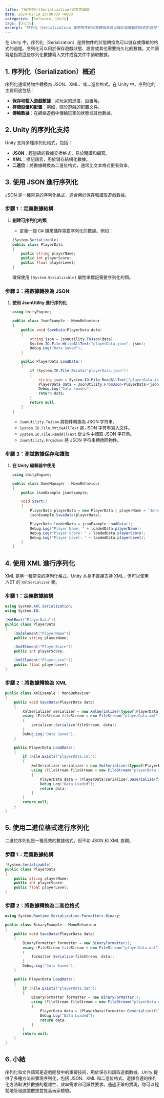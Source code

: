 ```yaml
---
title: 了解序列化(Serialization)與文件讀寫
date: 2024-02-19 20:00:00 +0800
categories: [Software, Unity]
tags: [Unity] 
excerpt: "序列化（Serialization）是將物件的狀態轉換為可以儲存或傳輸的格式的過程"
---
```


在 Unity 中，序列化（Serialization）是將物件的狀態轉換為可以儲存或傳輸的格式的過程。序列化可以用於保存遊戲狀態、設置或其他需要持久化的數據。文件讀寫是指將這些序列化數據寫入文件或從文件中讀取數據。

## **1. 序列化（Serialization）概述**

序列化通常將物件轉換為 JSON、XML、或二進位格式。在 Unity 中，序列化的主要用途包括：

- **保存和載入遊戲數據**：如玩家的進度、設置等。
- **存儲設置和配置**：例如，關於遊戲的配置文件。
- **傳輸數據**：在網絡遊戲中傳輸玩家的狀態或其他數據。

## **2. Unity 的序列化支持**

Unity 支持多種序列化格式，包括：

- **JSON**：輕量級的數據交換格式，易於閱讀和編寫。
- **XML**：標記語言，用於儲存結構化數據。
- **二進位**：將數據轉換為二進位格式，通常比文本格式更有效率。

## **3. 使用 JSON 進行序列化**

JSON 是一種常見的序列化格式，適合用於保存和讀取遊戲數據。

### **步驟 1：定義數據結構**

1. **創建可序列化的類**
   - 定義一個 C# 類來儲存需要序列化的數據。例如：

   ```csharp
   [System.Serializable]
   public class PlayerData
   {
       public string playerName;
       public int playerScore;
       public float playerLevel;
   }
   ```

   確保使用 `[System.Serializable]` 屬性來標記需要序列化的類。

### **步驟 2：將數據轉換為 JSON**

1. **使用 JsonUtility 進行序列化**

   ```csharp
   using UnityEngine;

   public class JsonExample : MonoBehaviour
   {
       public void SaveData(PlayerData data)
       {
           string json = JsonUtility.ToJson(data);
           System.IO.File.WriteAllText("playerData.json", json);
           Debug.Log("Data Saved");
       }

       public PlayerData LoadData()
       {
           if (System.IO.File.Exists("playerData.json"))
           {
               string json = System.IO.File.ReadAllText("playerData.json");
               PlayerData data = JsonUtility.FromJson<PlayerData>(json);
               Debug.Log("Data Loaded");
               return data;
           }
           return null;
       }
   }
   ```

   - `JsonUtility.ToJson` 將物件轉換為 JSON 字符串。
   - `System.IO.File.WriteAllText` 將 JSON 字符串寫入文件。
   - `System.IO.File.ReadAllText` 從文件中讀取 JSON 字符串。
   - `JsonUtility.FromJson` 將 JSON 字符串轉換回物件。

### **步驟 3：測試數據保存和讀取**

1. **在 Unity 編輯器中使用**

   ```csharp
   using UnityEngine;

   public class GameManager : MonoBehaviour
   {
       public JsonExample jsonExample;

       void Start()
       {
           PlayerData playerData = new PlayerData { playerName = "John", playerScore = 100, playerLevel = 1.0f };
           jsonExample.SaveData(playerData);

           PlayerData loadedData = jsonExample.LoadData();
           Debug.Log("Player Name: " + loadedData.playerName);
           Debug.Log("Player Score: " + loadedData.playerScore);
           Debug.Log("Player Level: " + loadedData.playerLevel);
       }
   }
   ```

## **4. 使用 XML 進行序列化**

XML 是另一種常見的序列化格式。Unity 本身不直接支持 XML，但可以使用 .NET 的 `XmlSerializer` 類。

### **步驟 1：定義數據結構**

```csharp
using System.Xml.Serialization;
using System.IO;

[XmlRoot("PlayerData")]
public class PlayerData
{
    [XmlElement("PlayerName")]
    public string playerName;

    [XmlElement("PlayerScore")]
    public int playerScore;

    [XmlElement("PlayerLevel")]
    public float playerLevel;
}
```

### **步驟 2：將數據轉換為 XML**

```csharp
public class XmlExample : MonoBehaviour
{
    public void SaveData(PlayerData data)
    {
        XmlSerializer serializer = new XmlSerializer(typeof(PlayerData));
        using (FileStream fileStream = new FileStream("playerData.xml", FileMode.Create))
        {
            serializer.Serialize(fileStream, data);
        }
        Debug.Log("Data Saved");
    }

    public PlayerData LoadData()
    {
        if (File.Exists("playerData.xml"))
        {
            XmlSerializer serializer = new XmlSerializer(typeof(PlayerData));
            using (FileStream fileStream = new FileStream("playerData.xml", FileMode.Open))
            {
                PlayerData data = (PlayerData)serializer.Deserialize(fileStream);
                Debug.Log("Data Loaded");
                return data;
            }
        }
        return null;
    }
}
```

## **5. 使用二進位格式進行序列化**

二進位序列化是一種高效的數據格式，但不如 JSON 和 XML 直觀。

### **步驟 1：定義數據結構**

```csharp
[System.Serializable]
public class PlayerData
{
    public string playerName;
    public int playerScore;
    public float playerLevel;
}
```

### **步驟 2：將數據轉換為二進位格式**

```csharp
using System.Runtime.Serialization.Formatters.Binary;

public class BinaryExample : MonoBehaviour
{
    public void SaveData(PlayerData data)
    {
        BinaryFormatter formatter = new BinaryFormatter();
        using (FileStream fileStream = new FileStream("playerData.dat", FileMode.Create))
        {
            formatter.Serialize(fileStream, data);
        }
        Debug.Log("Data Saved");
    }

    public PlayerData LoadData()
    {
        if (File.Exists("playerData.dat"))
        {
            BinaryFormatter formatter = new BinaryFormatter();
            using (FileStream fileStream = new FileStream("playerData.dat", FileMode.Open))
            {
                PlayerData data = (PlayerData)formatter.Deserialize(fileStream);
                Debug.Log("Data Loaded");
                return data;
            }
        }
        return null;
    }
}
```

## **6. 小結**

序列化和文件讀寫是遊戲開發中的重要技術，用於保存和讀取遊戲數據。Unity 提供了多種方法來實現序列化，包括 JSON、XML 和二進位格式。選擇合適的序列化方法取決於數據的複雜性、效率需求和可讀性要求。通過正確的實現，你可以輕鬆地管理遊戲數據並提高玩家體驗。
